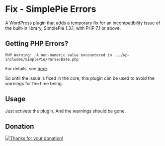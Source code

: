 # Fix - SimplePie Errors
A WordPress plugin that adds a temporary fix for an incompatibility issue of the built-in library, SimplePie 1.3.1, with PHP 7.1 or above.

## Getting PHP Errors?

```
PHP Warning:  A non-numeric value encountered in .../wp-includes/SimplePie/Parse/Date.php
```

For details, see [here](https://core.trac.wordpress.org/ticket/42515).

So until the issue is fixed in the core, this plugin can be used to avoid the warnings for the time being.

## Usage
Just activate the plugin. And the warnings should be gone. 

## Donation
<a href="http://en.michaeluno.jp/donate"><img src="http://michaeluno.sakura.ne.jp/apps/images/donation.png" alt="Thanks for your donation!" /></a>

